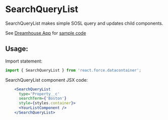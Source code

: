 # SearchQueryList

SearchQueryList makes simple SOSL query and updates child components.

See [Dreamhouse App](https://github.com/ForceDotComLabs/dreamhouse-mobile-react) for [sample code](https://github.com/ForceDotComLabs/dreamhouse-mobile-react/blob/master/js/app/PropertyList/index.js)

## Usage:

Import statement:

```jsx
import { SearchQueryList } from 'react.force.datacontainer';
```

SearchQueryList component JSX code:

```jsx
    <SearchQueryList
      type='Property__c'
      searchTerm={'Boston'}
      style={styles.container}>
      <YourListComponent />
    </SearchQueryList>
```
